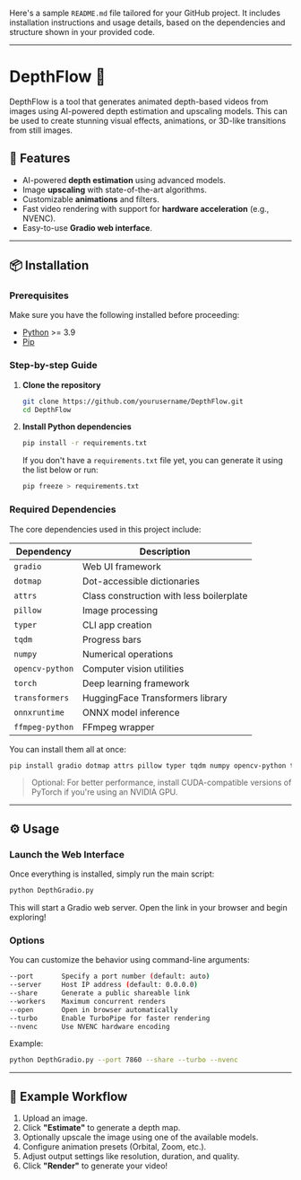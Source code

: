 Here's a sample `README.md` file tailored for your GitHub project. It includes installation instructions and usage details, based on the dependencies and structure shown in your provided code.

---

# DepthFlow 🌌

DepthFlow is a tool that generates animated depth-based videos from images using AI-powered depth estimation and upscaling models. This can be used to create stunning visual effects, animations, or 3D-like transitions from still images.

## 🧰 Features
- AI-powered **depth estimation** using advanced models.
- Image **upscaling** with state-of-the-art algorithms.
- Customizable **animations** and filters.
- Fast video rendering with support for **hardware acceleration** (e.g., NVENC).
- Easy-to-use **Gradio web interface**.

---

## 📦 Installation

### Prerequisites
Make sure you have the following installed before proceeding:
- [Python](https://www.python.org/) >= 3.9
- [Pip](https://pip.pypa.io/en/stable/installation/)

### Step-by-step Guide

1. **Clone the repository**
   ```bash
   git clone https://github.com/yourusername/DepthFlow.git
   cd DepthFlow
   ```

2. **Install Python dependencies**
   ```bash
   pip install -r requirements.txt
   ```
   If you don't have a `requirements.txt` file yet, you can generate it using the list below or run:
   ```bash
   pip freeze > requirements.txt
   ```

### Required Dependencies
The core dependencies used in this project include:

| Dependency        | Description |
|-------------------|-------------|
| `gradio`          | Web UI framework |
| `dotmap`          | Dot-accessible dictionaries |
| `attrs`           | Class construction with less boilerplate |
| `pillow`          | Image processing |
| `typer`           | CLI app creation |
| `tqdm`            | Progress bars |
| `numpy`           | Numerical operations |
| `opencv-python`   | Computer vision utilities |
| `torch`           | Deep learning framework |
| `transformers`    | HuggingFace Transformers library |
| `onnxruntime`     | ONNX model inference |
| `ffmpeg-python`   | FFmpeg wrapper |

You can install them all at once:
```bash
pip install gradio dotmap attrs pillow typer tqdm numpy opencv-python torch transformers onnxruntime ffmpeg-python
```

> Optional: For better performance, install CUDA-compatible versions of PyTorch if you're using an NVIDIA GPU.

---

## ⚙️ Usage

### Launch the Web Interface
Once everything is installed, simply run the main script:
```bash
python DepthGradio.py
```
This will start a Gradio web server. Open the link in your browser and begin exploring!

### Options
You can customize the behavior using command-line arguments:
```bash
--port       Specify a port number (default: auto)
--server     Host IP address (default: 0.0.0.0)
--share      Generate a public shareable link
--workers    Maximum concurrent renders
--open       Open in browser automatically
--turbo      Enable TurboPipe for faster rendering
--nvenc      Use NVENC hardware encoding
```

Example:
```bash
python DepthGradio.py --port 7860 --share --turbo --nvenc
```

---

## 🧪 Example Workflow

1. Upload an image.
2. Click **"Estimate"** to generate a depth map.
3. Optionally upscale the image using one of the available models.
4. Configure animation presets (Orbital, Zoom, etc.).
5. Adjust output settings like resolution, duration, and quality.
6. Click **"Render"** to generate your video!

